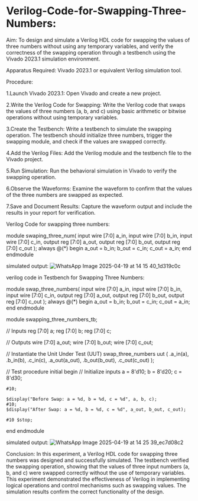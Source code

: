 # Verilog-Code-for-Swapping-Three-Numbers:
Aim:
  To design and simulate a Verilog HDL code for swapping the values of three numbers without using any temporary variables, and verify the correctness of the swapping operation through a testbench using the Vivado 2023.1 simulation environment.

Apparatus Required:
  Vivado 2023.1 or equivalent Verilog simulation tool.

Procedure:

1.Launch Vivado 2023.1:
      Open Vivado and create a new project.
      
2.Write the Verilog Code for Swapping:
    Write the Verilog code that swaps the values of three numbers (a, b, and c) using basic arithmetic or bitwise operations without using temporary variables.
    
3.Create the Testbench:
    Write a testbench to simulate the swapping operation. The testbench should initialize three numbers, trigger the swapping module, and check if the values are swapped correctly.
    
4.Add the Verilog Files:
    Add the Verilog module and the testbench file to the Vivado project.

5.Run Simulation:
    Run the behavioral simulation in Vivado to verify the swapping operation.

6.Observe the Waveforms:
    Examine the waveform to confirm that the values of the three numbers are swapped as expected.

7.Save and Document Results:
    Capture the waveform output and include the results in your report for verification.

Verilog Code for swapping three numbers:

module swaping_three_num(
  input wire [7:0] a_in,
  input wire [7:0] b_in, 
  input wire [7:0] c_in, 
  output reg [7:0] a_out, 
  output reg [7:0] b_out, 
  output reg [7:0] c_out ); 
  always @(*)
   begin
    a_out = b_in; 
    b_out = c_in; 
    c_out = a_in; 
     end
      endmodule

simulated output:
    ![WhatsApp Image 2025-04-19 at 14 15 40_1d319c0c](https://github.com/user-attachments/assets/63b24a8f-8b72-4146-a731-16bd22f95afa)


verilog code in Testbench for Swapping Three Numbers:

module swap_three_numbers(
  input wire [7:0] a_in,
  input wire [7:0] b_in, 
  input wire [7:0] c_in, 
  output reg [7:0] a_out, 
  output reg [7:0] b_out, 
  output reg [7:0] c_out ); 
  always @(*)
   begin
    a_out = b_in; 
    b_out = c_in; 
    c_out = a_in; 
     end
      endmodule

module swapping_three_numbers_tb;

// Inputs
reg [7:0] a;
reg [7:0] b;
reg [7:0] c;

// Outputs
wire [7:0] a_out;
wire [7:0] b_out;
wire [7:0] c_out;

// Instantiate the Unit Under Test (UUT)
swap_three_numbers uut (
    .a_in(a),
    .b_in(b),
    .c_in(c),
    .a_out(a_out),
    .b_out(b_out),
    .c_out(c_out)
);

// Test procedure
initial begin
    // Initialize inputs
    a = 8'd10; 
    b = 8'd20; 
    c = 8'd30; 

    #10;

    $display("Before Swap: a = %d, b = %d, c = %d", a, b, c);
    #10;
    $display("After Swap: a = %d, b = %d, c = %d", a_out, b_out, c_out);
    
    #10 $stop;
end
endmodule

simulated output:
    ![WhatsApp Image 2025-04-19 at 14 25 39_ec7d08c2](https://github.com/user-attachments/assets/df41f207-20d5-4539-aac4-88b817a0ff1d)

Conclusion:
     In this experiment, a Verilog HDL code for swapping three numbers was designed and successfully simulated. The testbench verified the swapping operation, showing that the values of three input numbers (a, b, and c) were swapped correctly without the use of temporary variables. This experiment demonstrated the effectiveness of Verilog in implementing logical operations and control mechanisms such as swapping values. The simulation results confirm the correct functionality of the design.
